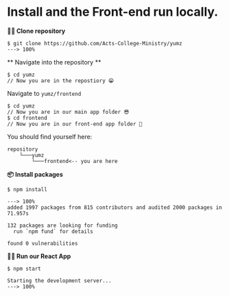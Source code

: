 # Install and the Front-end run locally.

**👩‍👧 Clone repository**


<div class="termy">

```console
$ git clone https://github.com/Acts-College-Ministry/yumz
---> 100%
```

</div>

** Navigate into the repository ** 

<div class="termy">

```console
$ cd yumz
// Now you are in the repostiory 😁
```

</div>

Navigate to `yumz/frontend`

<div class="termy">

```console
$ cd yumz
// Now you are in our main app folder 😎
$ cd frontend
// Now you are in our front-end app folder 🌟
```

</div>

You should find yourself here:
```
repository
    └───yumz
        └───frontend<-- you are here
```

**📦 Install packages**

<div class="termy">

```console
$ npm install

---> 100%
added 1997 packages from 815 contributors and audited 2000 packages in 71.957s

132 packages are looking for funding
  run `npm fund` for details

found 0 vulnerabilities
```

</div>

**🏃‍♀️ Run our React App**

<div class="termy">

```console
$ npm start

Starting the development server...
---> 100%
```

</div>
